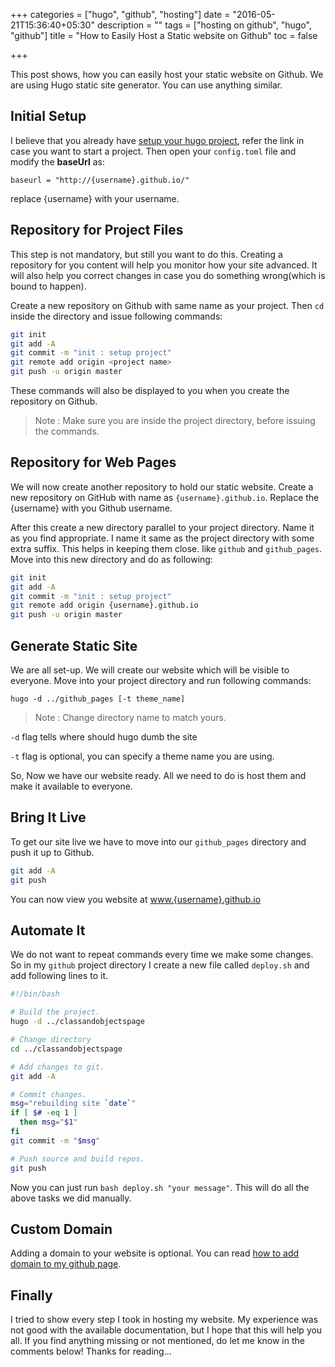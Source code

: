 +++
categories = ["hugo", "github", "hosting"]
date = "2016-05-21T15:36:40+05:30"
description = ""
tags = ["hosting on github", "hugo", "github"]
title = "How to Easily Host a Static website on Github"
toc = false

+++

This post shows, how you can easily host your static website on Github. We are using Hugo static site generator. You can use anything similar.

## Initial Setup

I believe that you already have [setup your hugo project](https://gohugo.io/overview/quickstart/), refer the link in case you want to start a project. Then open your `config.toml` file and modify the **baseUrl** as:

`baseurl = "http://{username}.github.io/"`

replace {username} with your username.


## Repository for Project Files

This step is not mandatory, but still you want to do this. Creating a repository for you content will help you monitor how your site advanced. It will also help you correct changes in case you do something wrong(which is bound to happen).

Create a new repository on Github with same name as your project. Then `cd` inside the directory and issue following commands:

```bash
git init
git add -A
git commit -m "init : setup project"
git remote add origin <project name>
git push -u origin master
```

These commands will also be displayed to you when you create the repository on Github.

>Note : Make sure you are inside the project directory, before issuing the commands.

## Repository for Web Pages
We will now create another repository to hold our static website. Create a new repository on GitHub with name as `{username}.github.io`. Replace the {username} with you Github username.

After this create a new directory parallel to your project directory. Name it as you find appropriate. I name it same as the project directory with some extra suffix. This helps in keeping them close. like
`github` and `github_pages`. Move into this new directory and do as following:

```bash
git init
git add -A
git commit -m "init : setup project"
git remote add origin {username}.github.io
git push -u origin master
```

## Generate Static Site

We are all set-up. We will create our website which will be visible to everyone.
Move into your project directory and run following commands:

```
hugo -d ../github_pages [-t theme_name]
```
>Note : Change directory name to match yours.

`-d` flag tells where should hugo dumb the site

`-t` flag is optional, you can specify a theme name you are using.

So, Now we have our website ready. All we need to do is host them and make it available to everyone.

## Bring It Live

To get our site live we have to move into our `github_pages` directory and push it up to Github.

```bash
git add -A
git push
```

You can now view you website at [www.{username}.github.io](www.yourusername.github.io)

## Automate It

We do not want to repeat commands every time we make some changes. So in my `github` project directory I create a new file called `deploy.sh` and add following lines to it.

```bash
#!/bin/bash

# Build the project.
hugo -d ../classandobjectspage

# Change directory
cd ../classandobjectspage

# Add changes to git.
git add -A

# Commit changes.
msg="rebuilding site `date`"
if [ $# -eq 1 ]
  then msg="$1"
fi
git commit -m "$msg"

# Push source and build repos.
git push
```

Now you can just run `bash deploy.sh "your message"`. This will do all the above tasks we did manually.


## Custom Domain
Adding a domain to your website is optional. You can read [how to add domain to my github page](http://classandobjects.com/hugo/adding_custom_domain_to_github_pages/).

## Finally

I tried to show every step I took in hosting my website. My experience was not good with the available documentation, but I hope that this will help you all. If you find anything missing or not mentioned, do let me know in the comments below! Thanks for reading...

